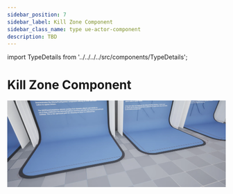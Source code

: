 ```yaml
---
sidebar_position: 7
sidebar_label: Kill Zone Component
sidebar_class_name: type ue-actor-component
description: TBD
---
```


import TypeDetails from '../../../../src/components/TypeDetails';

# Kill Zone Component

<TypeDetails icon="ue-actor-component" base="UActorComponent" type="UNKillZoneComponent" typeExtra="" headerFile="NexusActorPools/Public/NKillZoneComponent.h" />

![UNKillZoneComponent](kill-zone-component.webp)